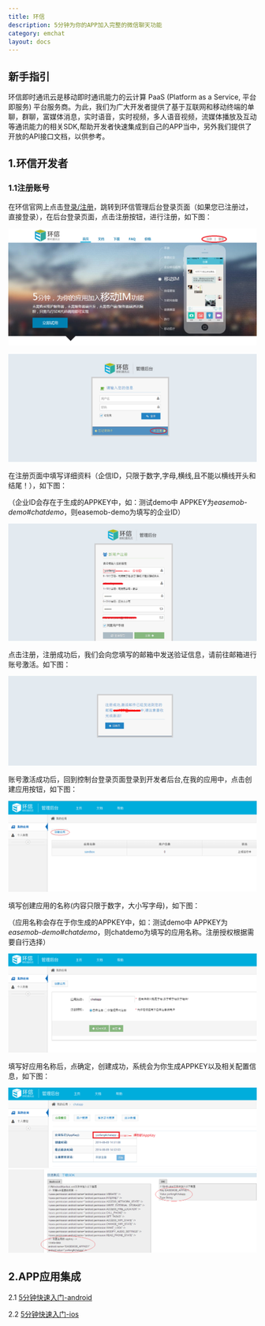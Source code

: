 ```yaml
---
title: 环信
description: 5分钟为你的APP加入完整的微信聊天功能
category: emchat
layout: docs
---
```


## 新手指引

 环信即时通讯云是移动即时通讯能力的云计算 PaaS (Platform as a Service, 平台即服务) 平台服务商。为此，我们为广大开发者提供了基于互联网和移动终端的单聊，群聊，富媒体消息，实时语音，实时视频，多人语音视频，流媒体播放及互动等通讯能力的相关SDK,帮助开发者快速集成到自己的APP当中，另外我们提供了开放的API接口文档，以供参考。



## 1.环信开发者

###  1.1注册账号

在环信官网上点击[登录/注册](http://www.easemob.com/)，跳转到环信管理后台登录页面（如果您已注册过，直接登录），在后台登录页面，点击注册按钮，进行注册，如下图：

![alt text](registericon.png "Title")


![alt text](console.png "Title")

在注册页面中填写详细资料（企信ID，只限于数字,字母,横线,且不能以横线开头和结尾！），如下图：

（企业ID会存在于生成的APPKEY中，如：测试demo中 APPKEY为*easemob-demo#chatdemo*，则easemob-demo为填写的企业ID）

![alt text](consoleregister.png "Title")

点击注册，注册成功后，我们会向您填写的邮箱中发送验证信息，请前往邮箱进行账号激活。如下图：

![alt text](email.png "Title")

账号激活成功后，回到控制台登录页面登录到开发者后台,在我的应用中，点击创建应用按钮，如下图：

![alt text](consolehome.png "Title")

填写创建应用的名称(内容只限于数字，大小写字母)，如下图：

（应用名称会存在于你生成的APPKEY中，如：测试demo中 APPKEY为*easemob-demo#chatdemo*，则chatdemo为填写的应用名称。注册授权根据需要自行选择）

![alt text](creatapp.png "Title")

填写好应用名称后，点确定，创建成功，系统会为你生成APPKEY以及相关配置信息，如下图：

![alt text](appkey.png "Title")
![alt text](appkey1.png "Title")

## 2.APP应用集成

2.1 [5分钟快速入门-android](/docs/emchat/android/quickstart.html)

2.2 [5分钟快速入门-ios](/docs/emchat/ios/quickstart.html)
